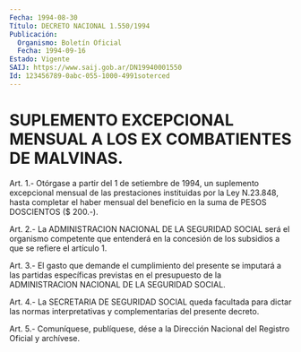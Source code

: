 ```yaml
---
Fecha: 1994-08-30
Título: DECRETO NACIONAL 1.550/1994
Publicación:
  Organismo: Boletín Oficial
  Fecha: 1994-09-16
Estado: Vigente
SAIJ: https://www.saij.gob.ar/DN19940001550
Id: 123456789-0abc-055-1000-4991soterced
---
```

# SUPLEMENTO EXCEPCIONAL MENSUAL A LOS EX COMBATIENTES DE MALVINAS.

<a id="1"></a>
Art.  1.-  Otórgase  a  partir  del 1 de setiembre de 1994, un suplemento excepcional mensual de las  prestaciones instituidas por la Ley N.23.848, hasta completar el haber  mensual del beneficio en la suma de PESOS DOSCIENTOS ($ 200.-).

<a id="2"></a>
Art. 2.- La ADMINISTRACION NACIONAL DE LA SEGURIDAD SOCIAL será el organismo  competente  que  entenderá  en  la  concesión  de los subsidios a que se refiere el artículo 1.

<a id="3"></a>
Art.  3.- El gasto que demande el cumplimiento del presente se imputará a las  partidas específicas previstas en el presupuesto de la ADMINISTRACION NACIONAL DE LA SEGURIDAD SOCIAL.

<a id="4"></a>
Art. 4.- La SECRETARIA DE SEGURIDAD SOCIAL queda facultada para dictar  las  normas  interpretativas y complementarias del presente decreto.

<a id="5"></a>
Art. 5.- Comuníquese, publíquese, dése a la Dirección Nacional del Registro Oficial y archívese.